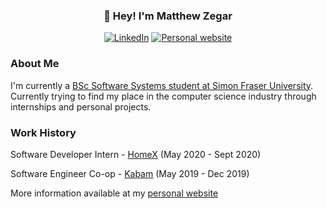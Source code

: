 <h3 align="center">👋 Hey! I'm Matthew Zegar</h3>

<p align="center">
  <a href="https://www.linkedin.com/in/matthewzegar/" target="_blank"><img src="https://img.shields.io/badge/linkedin-%230077B5.svg?&style=for-the-badge&logo=linkedin&logoColor=white" alt="LinkedIn"></a>
  <a href="https://mzegar.github.io/" target="_blank"><img src="https://img.shields.io/badge/personal website-web-%23.svg?&style=for-the-badge&logo=&logoColor=white%22" alt="Personal website"></a>
</p>

### About Me

I'm currently a [BSc Software Systems student at Simon Fraser University](https://www.sfu.ca/computing/prospective-students/undergraduate-students/programs/degree-programs/softwaresystems.html). Currently trying to find my place in the computer science industry through internships and personal projects.

### Work History

Software Developer Intern - [HomeX](https://homex.com/) (May 2020 - Sept 2020)

Software Engineer Co-op - [Kabam](https://kabam.com/) (May 2019 - Dec 2019)

More information available at my [personal website](https://mzegar.github.io/)

